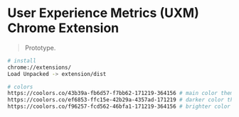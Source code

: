 # User Experience Metrics (UXM) Chrome Extension

> Prototype.

```bash
# install
chrome://extensions/
Load Unpacked -> extension/dist

# colors
https://coolors.co/43b39a-fb6d57-f7bb62-171219-364156 # main color theme
https://coolors.co/ef6853-ffc15e-42b29a-4357ad-171219 # darker color theme
https://coolors.co/f96257-fcd562-46bfa1-171219-364156 # brighter color theme
```
